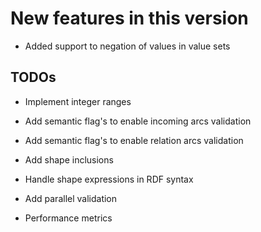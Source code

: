 New features in this version
============================

-   Added support to negation of values in value sets

TODOs
-----

-   Implement integer ranges

-   Add semantic flag's to enable incoming arcs validation

-   Add semantic flag's to enable relation arcs validation

-   Add shape inclusions

-   Handle shape expressions in RDF syntax

-   Add parallel validation

-   Performance metrics








